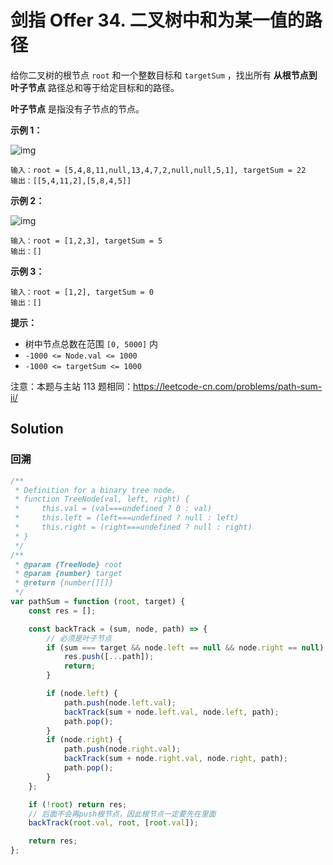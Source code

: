 # 剑指 Offer 34. 二叉树中和为某一值的路径

给你二叉树的根节点 `root` 和一个整数目标和 `targetSum` ，找出所有 **从根节点到叶子节点** 路径总和等于给定目标和的路径。

**叶子节点** 是指没有子节点的节点。

**示例 1：**

![img](https://assets.leetcode.com/uploads/2021/01/18/pathsumii1.jpg)

```
输入：root = [5,4,8,11,null,13,4,7,2,null,null,5,1], targetSum = 22
输出：[[5,4,11,2],[5,8,4,5]]
```

**示例 2：**

![img](https://assets.leetcode.com/uploads/2021/01/18/pathsum2.jpg)

```
输入：root = [1,2,3], targetSum = 5
输出：[]
```

**示例 3：**

```
输入：root = [1,2], targetSum = 0
输出：[]
```

**提示：**

-   树中节点总数在范围 `[0, 5000]` 内
-   `-1000 <= Node.val <= 1000`
-   `-1000 <= targetSum <= 1000`

注意：本题与主站 113 题相同：https://leetcode-cn.com/problems/path-sum-ii/

## Solution

### 回溯

```javascript
/**
 * Definition for a binary tree node.
 * function TreeNode(val, left, right) {
 *     this.val = (val===undefined ? 0 : val)
 *     this.left = (left===undefined ? null : left)
 *     this.right = (right===undefined ? null : right)
 * }
 */
/**
 * @param {TreeNode} root
 * @param {number} target
 * @return {number[][]}
 */
var pathSum = function (root, target) {
    const res = [];

    const backTrack = (sum, node, path) => {
        // 必须是叶子节点
        if (sum === target && node.left == null && node.right == null) {
            res.push([...path]);
            return;
        }

        if (node.left) {
            path.push(node.left.val);
            backTrack(sum + node.left.val, node.left, path);
            path.pop();
        }
        if (node.right) {
            path.push(node.right.val);
            backTrack(sum + node.right.val, node.right, path);
            path.pop();
        }
    };

    if (!root) return res;
    // 后面不会再push根节点，因此根节点一定要先在里面
    backTrack(root.val, root, [root.val]);

    return res;
};
```
